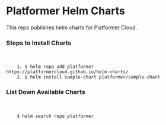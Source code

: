 # Platformer Helm Charts

This repo publishes helm charts for Platformer Cloud.

<h3> Steps to Install Charts </h3><br>

```
    1. $ helm repo add platformer https://platformercloud.github.io/helm-charts/
    2. $ helm install sample-chart platformer/sample-chart
```

<h3> List Down Available Charts </h3><br>

```
    $ helm search repo platformer
```
